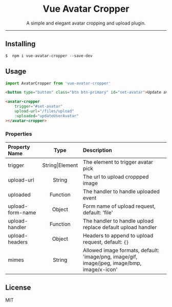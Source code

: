 <h1 align="center">Vue Avatar Cropper</h1>

<p align="center">A simple and elegant avatar cropping and upload plugin.</p>

---

## Installing

```shell
$  npm i vue-avatar-cropper --save-dev
```

## Usage

```js
import AvatarCropper from 'vue-avatar-cropper'
```

```html
<button type="button" class="btn btn-primary" id="set-avatar">Update avatar</button>

<avatar-cropper
    trigger="#set-avatar"
    upload-url="/files/upload"
    :uploaded="updateUserAvatar"
></avatar-cropper>
```

### Properties

| Property Name | Type | Description |
| :------ | :------: | :------ |
| trigger | String\|Element | The element to trigger avatar pick |
| upload-url | String | The url to upload croppped image |
| uploaded | Function | The handler to handle uploaded event |
| upload-form-name | Object | Form name of upload request, default: 'file' |
| upload-handler | Function | The handler to handle upload replace default upload handler |
| upload-headers | Object | Headers to append to upload request, default: `{}` |
| mimes | String | Allowed image formats, default: 'image/png, image/gif, image/jpeg, image/bmp, image/x-icon' |

## License

MIT
